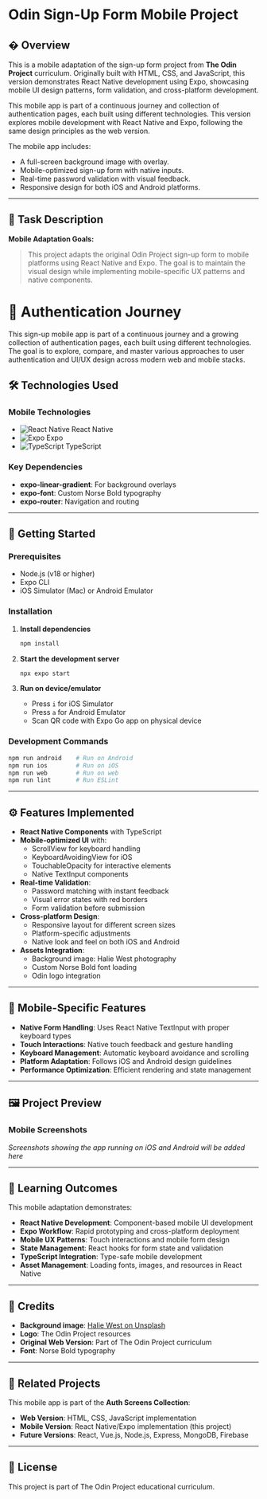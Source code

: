 # Odin Sign-Up Form Mobile Project

## � Overview

This is a mobile adaptation of the sign-up form project from **The Odin Project** curriculum. Originally built with HTML, CSS, and JavaScript, this version demonstrates React Native development using Expo, showcasing mobile UI design patterns, form validation, and cross-platform development.

This mobile app is part of a continuous journey and collection of authentication pages, each built using different technologies. This version explores mobile development with React Native and Expo, following the same design principles as the web version.

The mobile app includes:
- A full-screen background image with overlay.
- Mobile-optimized sign-up form with native inputs.
- Real-time password validation with visual feedback.
- Responsive design for both iOS and Android platforms.

---

## 📖 Task Description

**Mobile Adaptation Goals:**

> This project adapts the original Odin Project sign-up form to mobile platforms using React Native and Expo. The goal is to maintain the visual design while implementing mobile-specific UX patterns and native components.

# 🚀 Authentication Journey

This sign-up mobile app is part of a continuous journey and a growing collection of authentication pages, each built using different technologies. The goal is to explore, compare, and master various approaches to user authentication and UI/UX design across modern web and mobile stacks.

## 🛠️ Technologies Used

### Mobile Technologies
- ![React Native](https://img.shields.io/badge/React_Native-20232A?logo=react&logoColor=61DAFB) React Native
- ![Expo](https://img.shields.io/badge/Expo-000020?logo=expo&logoColor=white) Expo
- ![TypeScript](https://img.shields.io/badge/TypeScript-007ACC?logo=typescript&logoColor=white) TypeScript

### Key Dependencies
- **expo-linear-gradient**: For background overlays
- **expo-font**: Custom Norse Bold typography
- **expo-router**: Navigation and routing

---

## 🚀 Getting Started

### Prerequisites
- Node.js (v18 or higher)
- Expo CLI
- iOS Simulator (Mac) or Android Emulator

### Installation

1. **Install dependencies**
   ```bash
   npm install
   ```

2. **Start the development server**
   ```bash
   npx expo start
   ```

3. **Run on device/emulator**
   - Press `i` for iOS Simulator
   - Press `a` for Android Emulator
   - Scan QR code with Expo Go app on physical device

### Development Commands
```bash
npm run android    # Run on Android
npm run ios        # Run on iOS
npm run web        # Run on web
npm run lint       # Run ESLint
```

---

## ⚙️ Features Implemented

- **React Native Components** with TypeScript
- **Mobile-optimized UI** with:
  - ScrollView for keyboard handling
  - KeyboardAvoidingView for iOS
  - TouchableOpacity for interactive elements
  - Native TextInput components
- **Real-time Validation**:
  - Password matching with instant feedback
  - Visual error states with red borders
  - Form validation before submission
- **Cross-platform Design**:
  - Responsive layout for different screen sizes
  - Platform-specific adjustments
  - Native look and feel on both iOS and Android
- **Assets Integration**:
  - Background image: Halie West photography
  - Custom Norse Bold font loading
  - Odin logo integration

---

## 📱 Mobile-Specific Features

- **Native Form Handling**: Uses React Native TextInput with proper keyboard types
- **Touch Interactions**: Native touch feedback and gesture handling  
- **Keyboard Management**: Automatic keyboard avoidance and scrolling
- **Platform Adaptation**: Follows iOS and Android design guidelines
- **Performance Optimization**: Efficient rendering and state management

---

## 🖼️ Project Preview

### **Mobile Screenshots**
*Screenshots showing the app running on iOS and Android will be added here*

---

## 🎯 Learning Outcomes

This mobile adaptation demonstrates:
- **React Native Development**: Component-based mobile UI development
- **Expo Workflow**: Rapid prototyping and cross-platform deployment
- **Mobile UX Patterns**: Touch interactions and mobile form design
- **State Management**: React hooks for form state and validation
- **TypeScript Integration**: Type-safe mobile development
- **Asset Management**: Loading fonts, images, and resources in React Native

---

## 📜 Credits

- **Background image**: [Halie West on Unsplash](https://unsplash.com/photos/green-leaf-plant-in-close-up-photography-25xggax4bSA)
- **Logo**: The Odin Project resources
- **Original Web Version**: Part of The Odin Project curriculum
- **Font**: Norse Bold typography

---

## 🔗 Related Projects

This mobile app is part of the **Auth Screens Collection**:
- **Web Version**: HTML, CSS, JavaScript implementation
- **Mobile Version**: React Native/Expo implementation (this project)
- **Future Versions**: React, Vue.js, Node.js, Express, MongoDB, Firebase

---

## 📄 License

This project is part of The Odin Project educational curriculum.
